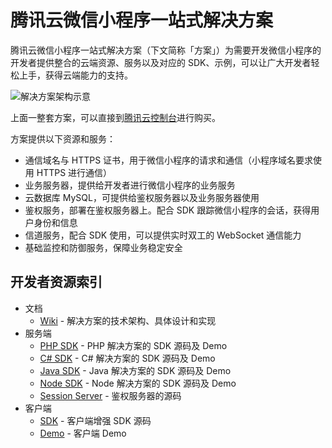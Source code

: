 腾讯云微信小程序一站式解决方案
============================

腾讯云微信小程序一站式解决方案（下文简称「方案」）为需要开发微信小程序的开发者提供整合的云端资源、服务以及对应的 SDK、示例，可以让广大开发者轻松上手，获得云端能力的支持。

![解决方案架构示意](https://cloud.githubusercontent.com/assets/1901286/19711936/1d94d934-9b6c-11e6-9771-1d414dfc1c44.png)

上面一整套方案，可以直接到[腾讯云控制台](https://console.qcloud.com/la)进行购买。

方案提供以下资源和服务：

* 通信域名与 HTTPS 证书，用于微信小程序的请求和通信（小程序域名要求使用 HTTPS 进行通信）
* 业务服务器，提供给开发者进行微信小程序的业务服务
* 云数据库 MySQL，可提供给鉴权服务器以及业务服务器使用
* 鉴权服务，部署在鉴权服务器上。配合 SDK 跟踪微信小程序的会话，获得用户身份和信息
* 信道服务，配合 SDK 使用，可以提供实时双工的 WebSocket 通信能力
* 基础监控和防御服务，保障业务稳定安全

## 开发者资源索引

* 文档
  - [Wiki](https://github.com/tencentyun/weapp-solution/wiki) - 解决方案的技术架构、具体设计和实现
* 服务端
  - [PHP SDK](https://github.com/tencentyun/weapp-php-server-sdk) - PHP 解决方案的 SDK 源码及 Demo
  - [C# SDK](https://github.com/tencentyun/weapp-csharp-server-sdk) - C# 解决方案的 SDK 源码及 Demo
  - [Java SDK](https://github.com/tencentyun/weapp-java-server-sdk) - Java 解决方案的 SDK 源码及 Demo
  - [Node SDK](https://github.com/tencentyun/weapp-node-server-sdk) - Node 解决方案的 SDK 源码及 Demo
  - [Session Server](https://github.com/tencentyun/weapp-session-server) - 鉴权服务器的源码
* 客户端
  - [SDK](https://github.com/tencentyun/weapp-client-sdk) - 客户端增强 SDK 源码
  - [Demo](https://github.com/tencentyun/weapp-client-demo) - 客户端 Demo

